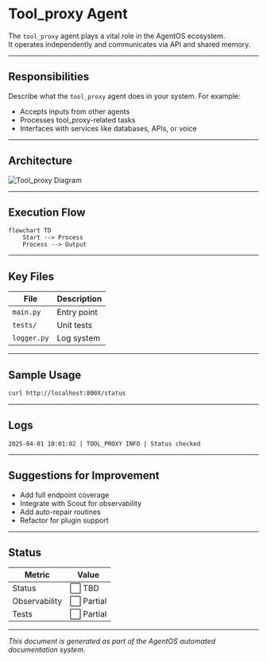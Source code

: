
# Tool_proxy Agent

The `tool_proxy` agent plays a vital role in the AgentOS ecosystem.  
It operates independently and communicates via API and shared memory.

---

## Responsibilities

Describe what the `tool_proxy` agent does in your system.
For example:
- Accepts inputs from other agents
- Processes tool_proxy-related tasks
- Interfaces with services like databases, APIs, or voice

---

## Architecture

![Tool_proxy Diagram](./images/tool_proxy-arch.png)

---

## Execution Flow

```mermaid
flowchart TD
    Start --> Process
    Process --> Output
```

---

## Key Files

| File           | Description                  |
|----------------|------------------------------|
| `main.py`      | Entry point                  |
| `tests/`       | Unit tests                   |
| `logger.py`    | Log system                   |

---

## Sample Usage

```bash
curl http://localhost:800X/status
```

---

## Logs

```log
2025-04-01 10:01:02 | TOOL_PROXY INFO | Status checked
```

---

## Suggestions for Improvement

- Add full endpoint coverage
- Integrate with Scout for observability
- Add auto-repair routines
- Refactor for plugin support

---

## Status

| Metric         | Value     |
|----------------|-----------|
| Status         | ⬜ TBD     |
| Observability  | ⬜ Partial |
| Tests          | ⬜ Partial |

---

_This document is generated as part of the AgentOS automated documentation system._
